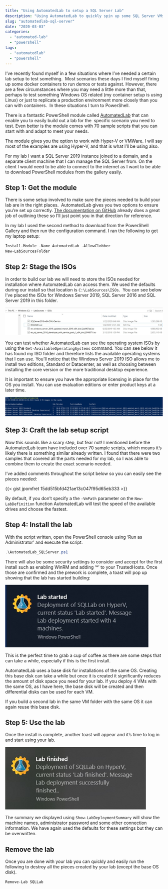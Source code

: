 ```yaml
---
title: "Using AutomatedLab to setup a SQL Server Lab"
description: "Using AutomatedLab to quickly spin up some SQL Server VMs for testing."
slug: "automatedlab-sql-server"
date: "2020-03-03"
categories:
  - "automated-lab"
  - "powershell"
tags:
  - "automatedlab"
  - "powershell"
---
```


I’ve recently found myself in a few situations where I’ve needed a certain lab setup to test something.  Most scenarios these days I find myself firing up some docker containers to run demos or tests against. However, there are a few circumstances where you may need a little more than that, perhaps to test something Windows OS related (my container setup is using Linux) or just to replicate a production environment more closely than you can with containers.  In these situations I turn to PowerShell.

There is a fantastic PowerShell module called [AutomatedLab](https://github.com/AutomatedLab/AutomatedLab) that can enable you to easily build out a lab for the  specific scenario you need to test. Even better is the module comes with 70 sample scripts that you can start with and adapt to meet your needs.

The module gives you the option to work with Hyper-V or VMWare. I will say most of the examples are using Hyper-V, and that is what I’ll be using also.

For my lab I want a SQL Server 2019 instance joined to a domain, and a separate client machine that I can manage the SQL Server from. On the client I would need to be able to connect to the internet as I want to be able to download PowerShell modules from the gallery easily.

## Step 1: Get the module

There is some setup involved to make sure the pieces needed to build your lab are in the right places.  AutomatedLab gives you two options to ensure you’re set up correctly. [The documentation on GitHub](https://github.com/AutomatedLab/AutomatedLab/wiki/1.-Installation) already does a great job of outlining these so I’ll just point you in that direction for reference.

In my lab I used the second method to download from the PowerShell Gallery and then run the configuration command. I ran the following to get my laptop setup:

```PowerShell
Install-Module -Name AutomatedLab -AllowClobber
New-LabSourcesFolder
```

## Step 2: Stage the ISOs

In order to build our lab we will need to store the ISOs needed for installation where AutomatedLab can access them. We used the defaults during our install so that location is `C:\LabSources\ISOs`.  You can see below I’ve placed the ISOs for Windows Server 2019, SQL Server 2016 and SQL Server 2019 in this folder.

![ISOs folder - where we will store the ISOs](images/isos.jpg)

You can test whether AutomatedLab can see the operating system ISOs by using the `Get-AvailableOperatingSystems` command. You can see below it has found my ISO folder and therefore lists the available operating systems that I can use. You’ll notice that the Windows Server 2019 ISO allows me to install two editions, Standard or Datacenter, as well as choosing between installing the core version or the more traditional desktop experience.

It is important to ensure you have the appropriate licensing in place for the OS you install. You can use evaluation editions or enter product keys at a later time.

![Output of Get-AvailableOperatingSystems](images/AvailableOS.jpg)

## Step 3: Craft the lab setup script

Now this sounds like a scary step, but fear not! I mentioned before the AutomatedLab team have included over 70 sample scripts, which means it’s likely there is something similar already written. I found that there were two samples that covered all the parts needed for my lab, so I was able to combine them to create the exact scenario needed.

I’ve added comments throughout the script below so you can easily see the pieces needed:

{{< gist jpomfret 15dd515bfd421ae13c047f95d65eb333 >}}

By default, if you don’t specify a the `-VmPath` parameter on the `New-LabDefinition` function AutomatedLab will test the speed of the available drives and choose the fastest.

## Step 4: Install the lab

With the script written, open the PowerShell console using ‘Run as Administrator’ and execute the script.

```PowerShell
.\AutomatedLab_SQLServer.ps1
```

There will also be some security settings to consider and accept for the first install such as enabling WinRM and adding ‘\*’ to your TrustedHosts. Once those are confirmed and the prework is complete, a toast will pop up showing that the lab has started building:

![lab started toast](images/StartToast.jpg)

This is the perfect time to grab a cup of coffee as there are some steps that can take a while, especially if this is the first install.

AutomatedLab uses a base disk for installations of the same OS. Creating this base disk can take a while but once it is created it significantly reduces the amount of disk space you need for your lab. If you deploy 4 VMs with the same OS, as I have here, the base disk will be created and then differential disks can be used for each VM.

If you build a second lab in the same VM folder with the same OS it can again reuse this base disk.

## Step 5: Use the lab

Once the install is complete, another toast will appear and it’s time to log in and start using your lab.

![lab finished toast](images/completetoast.jpg)

The summary we displayed using `Show-LabDeploymentSummary` will show the machine names, administrator password and some other connection information. We have again used the defaults for these settings but they can be overwritten.

## Remove the lab

Once you are done with your lab you can quickly and easily run the following to destroy all the pieces created by your lab (except the base OS disk).

```PowerShell
Remove-Lab SQLLab
```
